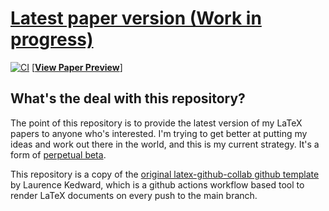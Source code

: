 
# [Latest paper version (Work in progress)](./blob/previews/master/paper.pdf)
[![CI](https://github.com/morganrivers/consciousness_paper/actions/workflows/CI.yml/badge.svg)](./actions/workflows/CI.yml) [[__View Paper Preview__](./blob/previews/master/paper.pdf)]

## What's the deal with this repository?
The point of this repository is to provide the latest version of my LaTeX papers to anyone who's interested. I'm trying to get better at putting my ideas and work out there in the world, and this is my current strategy. It's a form of [perpetual beta](https://en.wikipedia.org/wiki/Perpetual_beta).

This repository is a copy of the [original latex-github-collab github template](https://github.com/LKedward/latex-github-collab) by Laurence Kedward, which is a github actions workflow based tool to render LaTeX documents on every push to the main branch.
